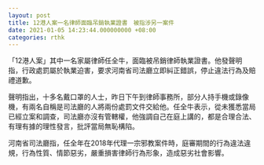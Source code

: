 ```yaml
---
layout: post
title: 12港人案一名律師面臨吊銷執業證書　被指涉另一案件
date: 2021-01-05 14:23:44.000000000 +08:00
categories: rthk
---
```


「12港人案」其中一名家屬律師任全牛，面臨被吊銷律師執業證書。他發聲明指，行政處罰屬於執業迫害，要求河南省司法廳立即糾正錯誤，停止違法行為及賠禮道歉。

聲明指出，十多名戴口罩的人士，昨日下午到律師事務所，部分人持手機或錄像機，有兩名自稱是司法廳的人將兩份處罰文件交給他。任全牛表示，從未獲悉當局已經立案和調查，司法廳亦沒有管轄權，他強調自己在庭上講的，都是合理合法、有理有據的理性發言，批評當局無恥構陷。

河南省司法廳指，任全年在2018年代理一宗邪教案件時，庭審期間的行為違法違規，行為性質、情節惡劣，嚴重損害律師行為形象，造成惡劣社會影響。
